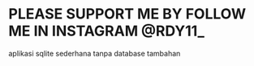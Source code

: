 # PLEASE SUPPORT ME BY FOLLOW ME IN INSTAGRAM @RDY11_
aplikasi sqlite sederhana tanpa database tambahan
